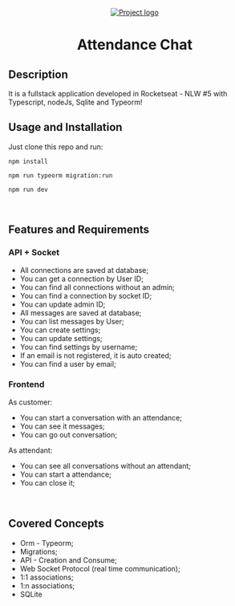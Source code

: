 <p align="center">
  <a href="" rel="noopener">
 <img src="https://www.agenciaeplus.com.br/wp-content/uploads/2019/04/atendente1.jpg" alt="Project logo"></a>
</p>

<h1 align="center">Attendance Chat</h1>

## Description <a name = "about"></a>

It is a fullstack application developed in Rocketseat - NLW #5 with Typescript, nodeJs, Sqlite and Typeorm!
<br>

## Usage and Installation

Just clone this repo and run:

```
npm install
```

```
npm run typeorm migration:run
```

```
npm run dev
```
<br>

## Features and Requirements

### API + Socket

+ All connections are saved at database;
+ You can get a connection by User ID;
+ You can find all connections without an admin;
+ You can find a connection by socket ID;
+ You can update admin ID;
+ All messages are saved at database;
+ You can list messages by User;
+ You can create settings;
+ You can update settings;
+ You can find settings by username;
+ If an email is not registered, it is auto created;
+ You can find a user by email;

### Frontend

As customer:
+ You can start a conversation with an attendance;
+ You can see it messages;
+ You can go out conversation;

As attendant:
+ You can see all conversations without an attendant;
+ You can start a attendance;
+ You can close it;

<br>

## Covered Concepts

+ Orm - Typeorm;
+ Migrations;
+ API - Creation and Consume;
+ Web Socket Protocol (real time communication);
+ 1:1 associations;
+ 1:n associations;
+ SQLite


<br>



